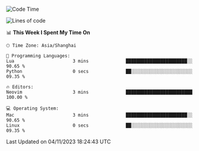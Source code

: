 <!--START_SECTION:waka-->
![Code Time](http://img.shields.io/badge/Code%20Time-1%2C642%20hrs%2041%20mins-blue)

![Lines of code](https://img.shields.io/badge/From%20Hello%20World%20I%27ve%20Written-288.2%20thousand%20lines%20of%20code-blue)

📊 **This Week I Spent My Time On** 

```text
🕑︎ Time Zone: Asia/Shanghai

💬 Programming Languages: 
Lua                      3 mins              ███████████████████████░░   90.65 % 
Python                   0 secs              ██░░░░░░░░░░░░░░░░░░░░░░░   09.35 % 

🔥 Editors: 
Neovim                   3 mins              █████████████████████████   100.00 % 

💻 Operating System: 
Mac                      3 mins              ███████████████████████░░   90.65 % 
Linux                    0 secs              ██░░░░░░░░░░░░░░░░░░░░░░░   09.35 % 
```


 Last Updated on 04/11/2023 18:24:43 UTC
<!--END_SECTION:waka-->
